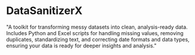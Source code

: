 # DataSanitizerX
"A toolkit for transforming messy datasets into clean, analysis-ready data. Includes Python and Excel scripts for handling missing values, removing duplicates, standardizing text, and correcting date formats and data types, ensuring your data is ready for deeper insights and analysis."
